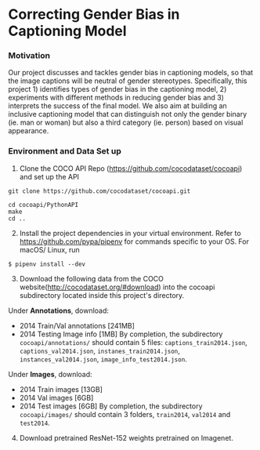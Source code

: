 # Correcting Gender Bias in Captioning Model

### Motivation
Our project discusses and tackles gender bias in captioning models, so that the image captions will be neutral of gender stereotypes. Specifically, this project 1) identifies types of gender bias in the captioning model, 2) experiments with different methods in reducing gender bias and 3) interprets the success of the final model. We also aim at building an inclusive captioning model that can distinguish not only the gender binary (ie. man or woman) but also a third category (ie. person) based on visual appearance.

### Environment and Data Set up
1. Clone the COCO API Repo (https://github.com/cocodataset/cocoapi) and set up the API
```
git clone https://github.com/cocodataset/cocoapi.git

cd cocoapi/PythonAPI
make
cd ..
```
2. Install the project dependencies in your virtual environment. Refer to https://github.com/pypa/pipenv for commands specific to your OS. For macOS/ Linux, run
```
$ pipenv install --dev
```
3. Download the following data from the COCO website(http://cocodataset.org/#download) into the cocoapi subdirectory located inside this project's directory.

Under **Annotations**, download:
- 2014 Train/Val annotations [241MB]
- 2014 Testing Image info [1MB]
By completion, the subdirectory `cocoapi/annotations/` should contain 5 files: `captions_train2014.json`, `captions_val2014.json`, `instanes_train2014.json`, `instances_val2014.json`, `image_info_test2014.json`.

Under **Images**, download:
- 2014 Train images [13GB]
- 2014 Val images [6GB]
- 2014 Test images [6GB]
By completion, the subdirectory `cocoapi/images/` should contain 3 folders, `train2014`, `val2014` and `test2014`.

4. Download pretrained ResNet-152 weights pretrained on Imagenet.
